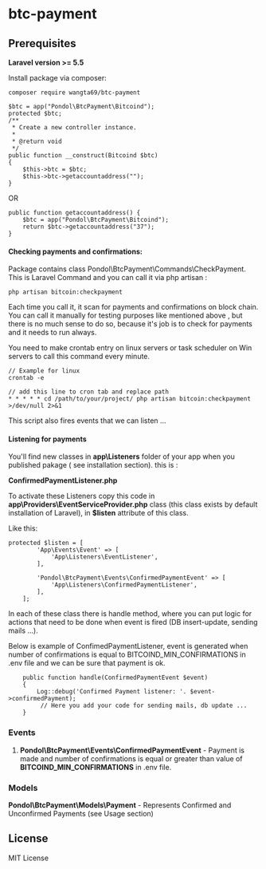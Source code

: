 # btc-payment

## Prerequisites
**Laravel version >= 5.5**

Install package via composer:
```
composer require wangta69/btc-payment
```

```
$btc = app("Pondol\BtcPayment\Bitcoind");
protected $btc;
/**
 * Create a new controller instance.
 *
 * @return void
 */
public function __construct(Bitcoind $btc)
{
    $this->btc = $btc;
    $this->btc->getaccountaddress("");
}
```
OR
```
public function getaccountaddress() {
    $btc = app("Pondol\BtcPayment\Bitcoind");
    return $btc->getaccountaddress("37");
}
```
#### Checking payments and confirmations:
Package contains class Pondol\BtcPayment\Commands\CheckPayment.
This is Laravel Command and you can call it via php artisan :
```
php artisan bitcoin:checkpayment
```
Each time you call it, it scan for payments and confirmations on block chain. You can call it manually for testing purposes like mentioned above , but there is no much sense to do so, because it's job is to check for payments and it needs to run always.

You need to make crontab entry on linux servers or task scheduler on Win servers to call this command every minute.
```
// Example for linux
crontab -e

// add this line to cron tab and replace path
* * * * * cd /path/to/your/project/ php artisan bitcoin:checkpayment >/dev/null 2>&1
```
This script also fires events that we can listen ...
#### Listening for payments
You'll find new classes in **app\Listeners** folder of your app when you published pakage ( see installation section).
this is :

**ConfirmedPaymentListener.php**

To activate these Listeners copy this code in **app\Providers\EventServiceProvider.php** class (this class exists by default installation of Laravel), in **$listen** attribute of this class.

Like this:
```
protected $listen = [
        'App\Events\Event' => [
            'App\Listeners\EventListener',
        ],

        'Pondol\BtcPayment\Events\ConfirmedPaymentEvent' => [
            'App\Listeners\ConfirmedPaymentListener',
        ],
    ];
```
In each of these class there is handle method, where you can put logic for actions that need to be done when event is fired (DB insert-update, sending mails ...).

Below is example of ConfimedPaymentListener,  event is generated when number of confirmations is equal to BITCOIND_MIN_CONFIRMATIONS in .env file and we can be sure that payment is ok.
```
    public function handle(ConfirmedPaymentEvent $event)
    {
        Log::debug('Confirmed Payment listener: '. $event->confirmedPayment);
         // Here you add your code for sending mails, db update ...
    }
```

### Events

1. **Pondol\BtcPayment\Events\ConfirmedPaymentEvent** - Payment is made and number of confirmations is equal or greater than value  of **BITCOIND_MIN_CONFIRMATIONS** in .env file.



### Models
**Pondol\BtcPayment\Models\Payment** - Represents Confirmed and Unconfirmed Payments (see Usage section)


## License
MIT License
